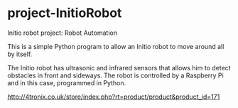 # project-InitioRobot
Initio robot project: Robot Automation

This is a simple Python program to allow an Initio robot to move around all by itself.

The Initio robot has ultrasonic and infrared sensors that allows him to detect obstacles in front and sideways.
The robot is controlled by a Raspberry Pi and in this case, programmed in Python.

http://4tronix.co.uk/store/index.php?rt=product/product&product_id=171
